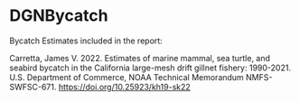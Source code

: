 # DGNBycatch
 Bycatch Estimates included in the report:
 
Carretta, James V. 2022. Estimates of marine mammal, sea turtle, and seabird bycatch in the California large-mesh drift gillnet fishery: 1990-2021. U.S. Department of Commerce, NOAA Technical Memorandum NMFS-SWFSC-671. https://doi.org/10.25923/kh19-sk22

